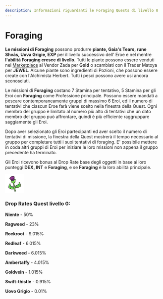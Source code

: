 ```yaml
---
description: Informazioni riguardanti le Foraging Quests di livello 0
---
```


# Foraging

**Le missioni di Foraging** possono produrre **piante, Gaia's Tears, rune Shvās, Uova Grigie, EXP** per il livello successivo dell' Eroe e nel mentre **l'abilità Foraging cresce di livello**. Tutti le piante possono essere venduti nel [Marketplace](../marketplace.md) al Vendor Zada ​​per **Gold** o scambiati con il Trader Matoya per **JEWEL**. Alcune piante sono ingredienti di Pozioni, che possono essere create con l'Alchimista Herbert. Tutti i pesci possono avere usi ancora sconosciuti.

Le missioni di **Foraging** costano 7 Stamina per tentativo, 5 Stamina per gli Eroi con **Foraging** come Professione principale. Possono essere mandati a pescare contemporaneamente gruppi di massimo 6 Eroi, ed il numero di tentativi che ciascun Eroe farà viene scelto nella finestra della Quest. Ogni membro del gruppo è limitato al numero più alto di tentativi che un dato membro del gruppo può affrontare, quindi è più efficiente raggruppare saggiamente gli Eroi.

Dopo aver selezionato gli Eroi partecipanti ed aver scelto il numero di tentativi di missione, la finestra della Quest mostrerà il tempo necessario al gruppo per completare tutti i suoi tentativi di foraging. E' possibile mettere in coda altri gruppi di Eroi per iniziare le loro missioni non appena il gruppo precedente ha terminato.

Gli Eroi ricevono bonus al Drop Rate base degli oggetti in base ai loro punteggi **DEX, INT** e **Foraging**, e se **Foraging** è la loro abilità principale.

![](<../../../.gitbook/assets/image (7).png>)

### **Drop Rates Quest livello 0:**

**Niente** - 50%

**Ragweed** - 23%

**Rockroot** - 9.015%

**Redleaf** - 6.015%

**Darkweed** - 6.015%

**Ambertaffy** - 4.015%

**Goldvein** - 1.015%

**Swift-thistle** - 0.915%

**Uovo Grigio** - 0.01%
